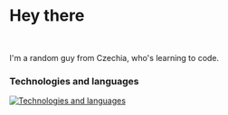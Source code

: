 Hey there
===================================================================================================================================================================

<br/>

I'm a random guy from Czechia, who's learning to code.

### Technologies and languages

[![Technologies and languages](https://skillicons.dev/icons?i=html,css,-,js,ts,-,react,svelte,-,git,firebase)](https://skillicons.dev)
<br/>

